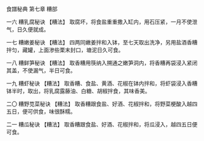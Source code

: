 食譜秘典 第七章 糟部

一六 糟乳腐秘诀
【糟法】
取腐坏，将食盐重重撒入缸内，用石压紧，一月不使泄气，日久便就成。

一七 糟嫩姜秘诀
【糟法】
四两同嫩姜拌和入钵，至七天取出洗净，另用盐酒香糟拌匀，藏罐，上面渗些栗末封口，塘泥日久可食。

一八 糟鲜笋秘诀
【糟法】
取香糟用筷纳入搠通之嫩笋洞内，将香糟再袋浸入紧闭其盖，不使漏气，半日可食。

一九 糟虾秘诀
【糟法】
取香糟、食盐、黄酒、花椒在钵内拌和，将虾袋浸入香糟钵半时，取出，将乳腐露藤油、白糖、胡椒拌食，其味香美。

二〇 糟野苋菜秘诀
【糟法】
取香糟跟食盐、好酒、花椒拌和，将野菜梗酸入越四五日，便可供食，味很酥糯。

二一 糟瓜秘诀
【糟法】
取香糟跟食盐、好酒、花椒拌和，将瓜浸入，越四五日便可食。